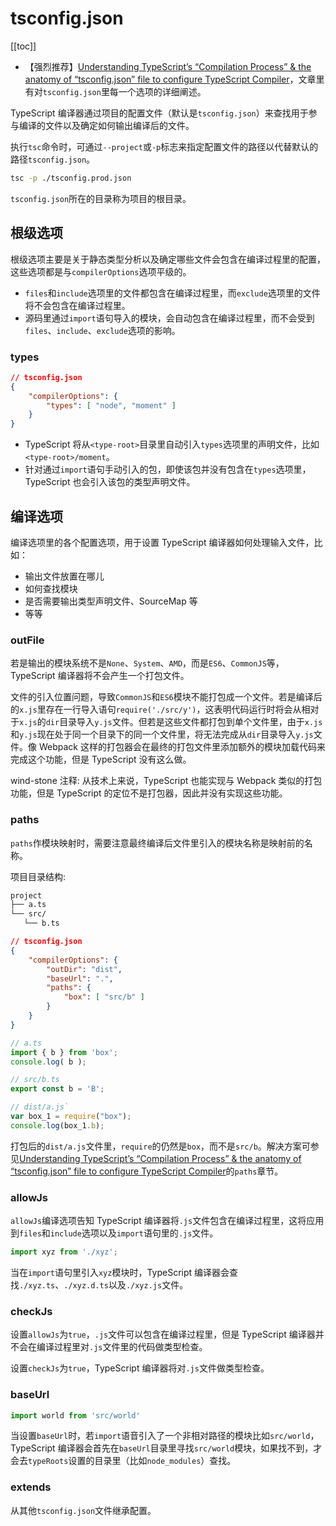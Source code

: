 # tsconfig.json

[[toc]]

- 【强烈推荐】[Understanding TypeScript’s “Compilation Process” & the anatomy of “tsconfig.json” file to configure TypeScript Compiler](https://medium.com/jspoint/typescript-compilation-the-typescript-compiler-4cb15f7244bc)，文章里有对`tsconfig.json`里每一个选项的详细阐述。

TypeScript 编译器通过项目的配置文件（默认是`tsconfig.json`）来查找用于参与编译的文件以及确定如何输出编译后的文件。

执行`tsc`命令时，可通过`--project`或`-p`标志来指定配置文件的路径以代替默认的路径`tsconfig.json`。

```sh
tsc -p ./tsconfig.prod.json
```

`tsconfig.json`所在的目录称为项目的根目录。

## 根级选项

根级选项主要是关于静态类型分析以及确定哪些文件会包含在编译过程里的配置，这些选项都是与`compilerOptions`选项平级的。

- `files`和`include`选项里的文件都包含在编译过程里，而`exclude`选项里的文件将不会包含在编译过程里。
- 源码里通过`import`语句导入的模块，会自动包含在编译过程里，而不会受到`files`、`include`、`exclude`选项的影响。

### types

```json
// tsconfig.json
{
    "compilerOptions": {
        "types": [ "node", "moment" ]
    }
}
```

- TypeScript 将从`<type-root>`目录里自动引入`types`选项里的声明文件，比如`<type-root>/moment`。
- 针对通过`import`语句手动引入的包，即使该包并没有包含在`types`选项里，TypeScript 也会引入该包的类型声明文件。

## 编译选项

编译选项里的各个配置选项，用于设置 TypeScript 编译器如何处理输入文件，比如：

- 输出文件放置在哪儿
- 如何查找模块
- 是否需要输出类型声明文件、SourceMap 等
- 等等

### outFile

若是输出的模块系统不是`None`、`System`、`AMD`，而是`ES6`、`CommonJS`等，TypeScript 编译器将不会产生一个打包文件。

文件的引入位置问题，导致`CommonJS`和`ES6`模块不能打包成一个文件。若是编译后的`x.js`里存在一行导入语句`require('./src/y')`，这表明代码运行时将会从相对于`x.js`的`dir`目录导入`y.js`文件。但若是这些文件都打包到单个文件里，由于`x.js`和`y.js`现在处于同一个目录下的同一个文件里，将无法完成从`dir`目录导入`y.js`文件。像 Webpack 这样的打包器会在最终的打包文件里添加额外的模块加载代码来完成这个功能，但是 TypeScript 没有这么做。

wind-stone 注释: 从技术上来说，TypeScript 也能实现与 Webpack 类似的打包功能，但是 TypeScript 的定位不是打包器，因此并没有实现这些功能。

### paths

`paths`作模块映射时，需要注意最终编译后文件里引入的模块名称是映射前的名称。

项目目录结构:

```txt
project
├── a.ts
└── src/
   └── b.ts
```

```json
// tsconfig.json
{
    "compilerOptions": {
        "outDir": "dist",
        "baseUrl": ".",
        "paths": {
            "box": [ "src/b" ]
        }
    }
}
```

```ts
// a.ts
import { b } from 'box';
console.log( b );
```

```ts
// src/b.ts
export const b = 'B';
```

```js
// dist/a.js`
var box_1 = require("box");
console.log(box_1.b);
```

打包后的`dist/a.js`文件里，`require`的仍然是`box`，而不是`src/b`。解决方案可参见[Understanding TypeScript’s “Compilation Process” & the anatomy of “tsconfig.json” file to configure TypeScript Compiler](https://medium.com/jspoint/typescript-compilation-the-typescript-compiler-4cb15f7244bc)的`paths`章节。

### allowJs

`allowJs`编译选项告知 TypeScript 编译器将`.js`文件包含在编译过程里，这将应用到`files`和`include`选项以及`import`语句里的`.js`文件。

```ts
import xyz from './xyz';
```

当在`import`语句里引入`xyz`模块时，TypeScript 编译器会查找`./xyz.ts`、`./xyz.d.ts`以及`./xyz.js`文件。

### checkJs

设置`allowJs`为`true`，`.js`文件可以包含在编译过程里，但是 TypeScript 编译器并不会在编译过程里对`.js`文件里的代码做类型检查。

设置`checkJs`为`true`，TypeScript 编译器将对`.js`文件做类型检查。

### baseUrl

```ts
import world from 'src/world'
```

当设置`baseUrl`时，若`import`语音引入了一个非相对路径的模块比如`src/world`，TypeScript 编译器会首先在`baseUrl`目录里寻找`src/world`模块，如果找不到，才会去`typeRoots`设置的目录里（比如`node_modules`）查找。

### extends

从其他`tsconfig.json`文件继承配置。
